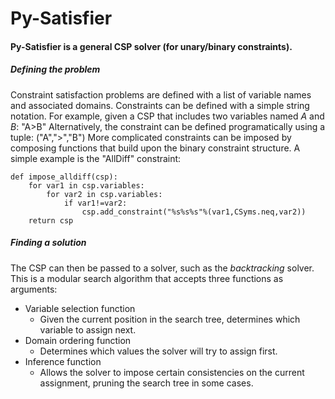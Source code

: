 # Py-Satisfier

#### Py-Satisfier is a general CSP solver (for unary/binary constraints).

##### Defining the problem
Constraint satisfaction problems are defined with a list of variable names and associated domains. Constraints can be defined with a simple string notation. For example, given a CSP that includes two variables named *A* and *B*:
    "A>B"
Alternatively, the constraint can be defined programatically using a tuple:
    ("A",">","B")
More complicated constraints can be imposed by composing functions that build upon the binary constraint structure.
A simple example is the "AllDiff" constraint:

    def impose_alldiff(csp):
        for var1 in csp.variables:
            for var2 in csp.variables:
                if var1!=var2:
                    csp.add_constraint("%s%s%s"%(var1,CSyms.neq,var2))
        return csp

##### Finding a solution
The CSP can then be passed to a solver, such as the *backtracking* solver. This is a modular search algorithm that accepts three functions as arguments:
 * Variable selection function
    - Given the current position in the search tree, determines which variable to assign next.
 * Domain ordering function
    - Determines which values the solver will try to assign first.
 * Inference function
    - Allows the solver to impose certain consistencies on the current assignment, pruning the search tree in some cases.

